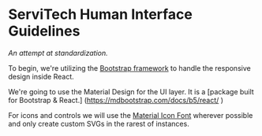 # **ServiTech Human Interface Guidelines**
*An attempt at standardization.*

To begin, we're utilizing the [Bootstrap framework](https://getbootstrap.com) to handle the responsive design inside React.

We're going to use the Material Design for the UI layer. It is a [package built for Bootstrap & React.] (https://mdbootstrap.com/docs/b5/react/
)

For icons and controls we will use the [Material Icon Font](https://fonts.google.com/icons) wherever possible and only create custom SVGs in the rarest of instances.
